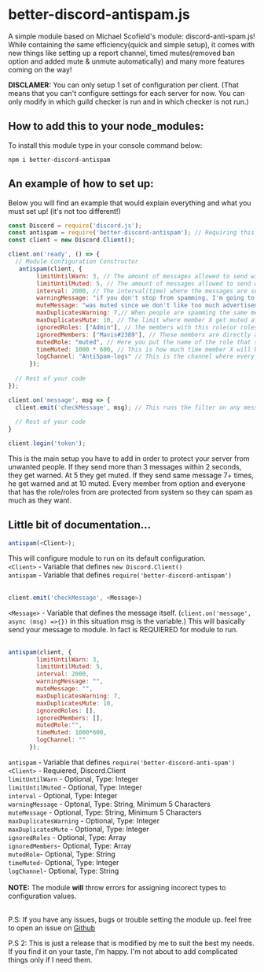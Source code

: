 # better-discord-antispam.js
A simple module based on Michael Scofield's module: discord-anti-spam.js! While containing the same efficiency(quick and simple setup), it comes with new things like setting up a report channel, timed mutes(removed ban option and added mute & unmute automatically) and many more features coming on the way!

**DISCLAMER:** You can only setup 1 set of configuration per client. (That means that you can't configure settings for each server for now. You can only modify in which guild checker is run and in which checker is not run.) 


## How to add this to your node_modules:
To install this module type in your console command below:
```
npm i better-discord-antispam
```

## An example of how to set up:
Below you will find an example that would explain everything and what you must set up! (it's not too different!)

```js
const Discord = require('discord.js');
const antispam = require('better-discord-antispam'); // Requiring this module.
const client = new Discord.Client();

client.on('ready', () => {
  // Module Configuration Constructor
   antispam(client, {
        limitUntilWarn: 3, // The amount of messages allowed to send within the interval(time) before getting a warn.
        limitUntilMuted: 5, // The amount of messages allowed to send within the interval(time) before getting a muted.
        interval: 2000, // The interval(time) where the messages are sent. Practically if member X sent 5+ messages within 2 seconds, he get muted. (1000 milliseconds = 1 second, 2000 milliseconds = 2 seconds etc etc)
        warningMessage: "if you don't stop from spamming, I'm going to punish you!", // Message you get when you are warned!
        muteMessage: "was muted since we don't like too much advertisement type people!", // Message sent after member X was punished(muted).
        maxDuplicatesWarning: 7,// When people are spamming the same message, this will trigger when member X sent over 7+ messages.
        maxDuplicatesMute: 10, // The limit where member X get muted after sending too many messages(10+).
        ignoredRoles: ["Admin"], // The members with this role(or roles) will be ignored if they have it. Suggest to not add this to any random guys. Also it's case sensitive.
        ignoredMembers: ["Mavis#2389"], // These members are directly affected and they do not require to have the role above. Good for undercover pranks.
		mutedRole: "muted", // Here you put the name of the role that should not let people write/speak or anything else in your server. If there is no role set, by default, the module will attempt to create the role for you & set it correctly for every channel in your server. It will be named "muted".
		timeMuted: 1000 * 600, // This is how much time member X will be muted. if not set, default would be 10 min.
		logChannel: "AntiSpam-logs" // This is the channel where every report about spamming goes to. If it's not set up, it will attempt to create the channel.
      });
      
  // Rest of your code
});

client.on('message', msg => {
  client.emit('checkMessage', msg); // This runs the filter on any message bot receives in any guilds.
  
  // Rest of your code
}

client.login('token');
```
This is the main setup you have to add in order to protect your server from unwanted people. If they send more than 3 messages within 2 seconds, they get warned. At 5 they get muted. If they send same message 7+ times, he get warned and at 10 muted. Every member from <ignoredMembers> option and everyone that has the role/roles from <ignoredRoles> are protected from system so they can spam as much as they want.

## Little bit of documentation...

```js
antispam(<Client>);
```
This will configure module to run on its default configuration.<br>
`<Client>` - Variable that defines `new Discord.Client()`<br>
`antispam` - Variable that defines `require('better-discord-antispam')` <br>
<br>
```js
client.emit('checkMessage', <Message>)
```
`<Message>` - Variable that defines the message itself. (`client.on('message', async (msg) =>{})` in this situation msg is the <Message> variable.)
This will basically send your message to module. In fact is REQUIERED for module to run.<br>
<br>
```js
antispam(client, {
        limitUntilWarn: 3,
        limitUntilMuted: 5,
        interval: 2000,
        warningMessage: "",
        muteMessage: "",
        maxDuplicatesWarning: 7,
        maxDuplicatesMute: 10,
        ignoredRoles: [],
        ignoredMembers: [],
		mutedRole:"",
		timeMuted: 1000*600,
		logChannel: ""
      });
```
`antispam` - Variable that defines `require('better-discord-anti-spam')` <br>
`<Client>` - Requiered, Discord.Client<br>
`limitUntilWarn` - Optional, Type: Integer<br>
`limitUntilMuted` - Optional, Type: Integer<br>
`interval` - Optional, Type: Integer<br>
`warningMessage` - Optonal, Type: String, Minimum 5 Characters<br>
`muteMessage` - Optional, Type: String, Minimum 5 Characters<br>
`maxDuplicatesWarning` - Optional, Type: Integer<br>
`maxDuplicatesMute` - Optional, Type: Integer<br>
`ignoredRoles` - Optional, Type: Array<br>
`ignoredMembers`- Optional, Type: Array<br>
`mutedRole`- Optional, Type: String<br>
`timeMuted`- Optional, Type: Integer<br>
`logChannel`- Optional, Type: String<br>
<br>
**NOTE:** The module **will** throw errors for assigning incorect types to configuration values.<br>
<br>

P.S: If you have any issues, bugs or trouble setting the module up. feel free to open an issue on [Github](https://github.com/MirageZoe/better-discord-antispam)

P.S 2: This is just a release that is modified by me to suit the best my needs. If you find it on your taste, I'm happy. I'm not about to add complicated things only if I need them.
